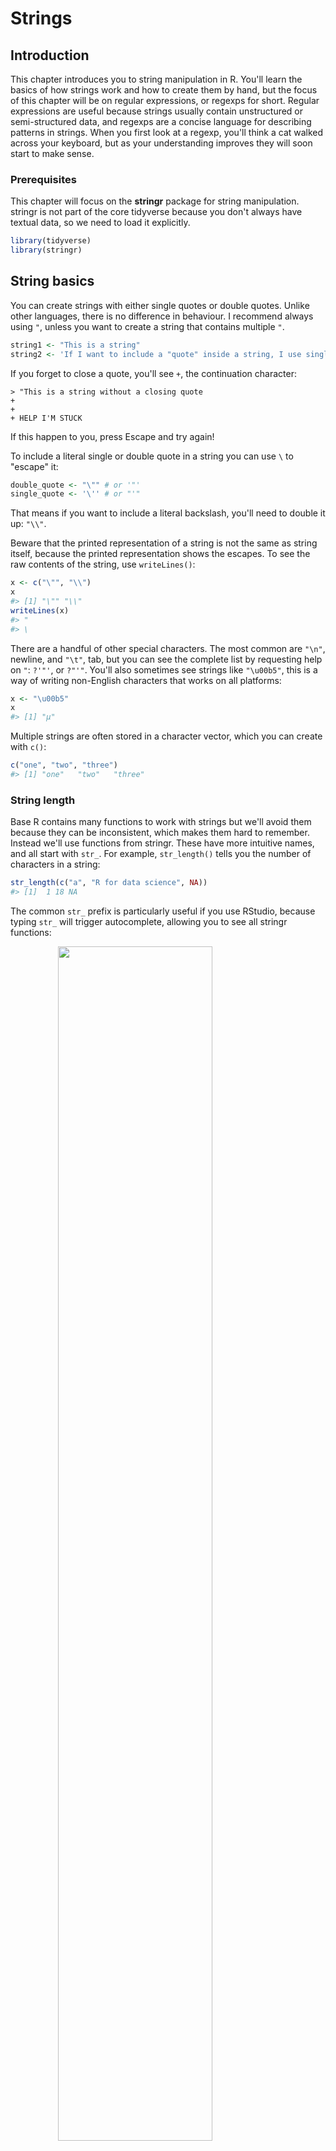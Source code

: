 
# Strings

## Introduction

This chapter introduces you to string manipulation in R. You'll learn the basics of how strings work and how to create them by hand, but the focus of this chapter will be on regular expressions, or regexps for short. Regular expressions are useful because strings usually contain unstructured or semi-structured data, and regexps are a concise language for describing patterns in strings. When you first look at a regexp, you'll think a cat walked across your keyboard, but as your understanding improves they will soon start to make sense.

### Prerequisites

This chapter will focus on the __stringr__ package for string manipulation. stringr is not part of the core tidyverse because you don't always have textual data, so we need to load it explicitly.


```r
library(tidyverse)
library(stringr)
```

## String basics

You can create strings with either single quotes or double quotes. Unlike other languages, there is no difference in behaviour. I recommend always using `"`, unless you want to create a string that contains multiple `"`.


```r
string1 <- "This is a string"
string2 <- 'If I want to include a "quote" inside a string, I use single quotes'
```

If you forget to close a quote, you'll see `+`, the continuation character:

```
> "This is a string without a closing quote
+ 
+ 
+ HELP I'M STUCK
```

If this happen to you, press Escape and try again!

To include a literal single or double quote in a string you can use `\` to "escape" it:


```r
double_quote <- "\"" # or '"'
single_quote <- '\'' # or "'"
```

That means if you want to include a literal backslash, you'll need to double it up: `"\\"`.

Beware that the printed representation of a string is not the same as string itself, because the printed representation shows the escapes. To see the raw contents of the string, use `writeLines()`:


```r
x <- c("\"", "\\")
x
#> [1] "\"" "\\"
writeLines(x)
#> "
#> \
```

There are a handful of other special characters. The most common are `"\n"`, newline, and `"\t"`, tab, but you can see the complete list by requesting help on `"`: `?'"'`, or `?"'"`. You'll also sometimes see strings like `"\u00b5"`, this is a way of writing non-English characters that works on all platforms:


```r
x <- "\u00b5"
x
#> [1] "µ"
```

Multiple strings are often stored in a character vector, which you can create with `c()`:


```r
c("one", "two", "three")
#> [1] "one"   "two"   "three"
```

### String length

Base R contains many functions to work with strings but we'll avoid them because they can be inconsistent, which makes them hard to remember. Instead we'll use functions from stringr. These have more intuitive names, and all start with `str_`. For example, `str_length()` tells you the number of characters in a string:


```r
str_length(c("a", "R for data science", NA))
#> [1]  1 18 NA
```

The common `str_` prefix is particularly useful if you use RStudio, because typing `str_` will trigger autocomplete, allowing you to see all stringr functions:

<img src="screenshots/stringr-autocomplete.png" width="70%" style="display: block; margin: auto;" />

### Combining strings

To combine two or more strings, use `str_c()`:


```r
str_c("x", "y")
#> [1] "xy"
str_c("x", "y", "z")
#> [1] "xyz"
```

Use the `sep` argument to control how they're separated:


```r
str_c("x", "y", sep = ", ")
#> [1] "x, y"
```

Like most other functions in R, missing values are contagious. If you want them to print as `"NA"`, use `str_replace_na()`:


```r
x <- c("abc", NA)
str_c("|-", x, "-|")
#> [1] "|-abc-|" NA
str_c("|-", str_replace_na(x), "-|")
#> [1] "|-abc-|" "|-NA-|"
```

As shown above, `str_c()` is vectorised, and it automatically recycles shorter vectors to the same length as the longest:


```r
str_c("prefix-", c("a", "b", "c"), "-suffix")
#> [1] "prefix-a-suffix" "prefix-b-suffix" "prefix-c-suffix"
```

Objects of length 0 are silently dropped. This is particularly useful in conjunction with `if`:


```r
name <- "Hadley"
time_of_day <- "morning"
birthday <- FALSE

str_c(
  "Good ", time_of_day, " ", name,
  if (birthday) " and HAPPY BIRTHDAY",
  "."
)
#> [1] "Good morning Hadley."
```

To collapse a vector of strings into a single string, use `collapse`:


```r
str_c(c("x", "y", "z"), collapse = ", ")
#> [1] "x, y, z"
```

### Subsetting strings

You can extract parts of a string using `str_sub()`. As well as the string, `str_sub()` takes `start` and `end` arguments which give the (inclusive) position of the substring:


```r
x <- c("Apple", "Banana", "Pear")
str_sub(x, 1, 3)
#> [1] "App" "Ban" "Pea"
# negative numbers count backwards from end
str_sub(x, -3, -1)
#> [1] "ple" "ana" "ear"
```

Note that `str_sub()` won't fail if the string is too short: it will just return as much as possible:


```r
str_sub("a", 1, 5)
#> [1] "a"
```

You can also use the assignment form of `str_sub()` to modify strings:


```r
str_sub(x, 1, 1) <- str_to_lower(str_sub(x, 1, 1))
x
#> [1] "apple"  "banana" "pear"
```

### Locales

Above I used `str_to_lower()` to change the text to lower case. You can also use `str_to_upper()` or `str_to_title()`. However, changing case is more complicated than it might at first appear because different languages have different rules for changing case. You can pick which set of rules to use by specifying a locale:


```r
# Turkish has two i's: with and without a dot, and it
# has a different rule for capitalising them:
str_to_upper(c("i", "ı"))
#> [1] "I" "I"
str_to_upper(c("i", "ı"), locale = "tr")
#> [1] "İ" "I"
```

The locale is specified as a ISO 639 language code, which is a two or three letter abbreviation. If you don't already know the code for your language, [Wikipedia](https://en.wikipedia.org/wiki/List_of_ISO_639-1_codes) has a good list. If you leave the locale blank, it will use the current locale, as provided by your operating system.

Another important operation that's affected by the locale is sorting. The base R `order()` and `sort()` functions sort strings using the current locale. If you want robust behaviour across different computers, you may want to use `str_sort()` and `str_order()` which take an additional `locale` argument:


```r
x <- c("apple", "eggplant", "banana")

str_sort(x, locale = "en")  # English
#> [1] "apple"    "banana"   "eggplant"

str_sort(x, locale = "haw") # Hawaiian
#> [1] "apple"    "eggplant" "banana"
```

### Exercises

1.  In code that doesn't use stringr, you'll often see `paste()` and `paste0()`.
    What's the difference between the two functions? What stringr function are
    they equivalent to? How do the functions differ in their handling of 
    `NA`?
    
1.  In your own words, describe the difference between the `sep` and `collapse`
    arguments to `str_c()`.

1.  Use `str_length()` and `str_sub()` to extract the middle character from 
    a string. What will you do if the string has an even number of characters?

1.  What does `str_wrap()` do? When might you want to use it?

1.  What does `str_trim()` do? What's the opposite of `str_trim()`?

1.  Write a function that turns (e.g.) a vector `c("a", "b", "c")` into 
    the string `a, b, and c`. Think carefully about what it should do if
    given a vector of length 0, 1, or 2.

## Matching patterns with regular expressions

Regexps are a very terse language that allow you to describe patterns in strings. They take a little while to get your head around, but once you understand them, you'll find them extremely useful. 

To learn regular expressions, we'll use `str_view()` and `str_view_all()`. These functions take a character vector and a regular expression, and show you how they match. We'll start with very simple regular expressions and then gradually get more and more complicated. Once you've mastered pattern matching, you'll learn how to apply those ideas with various stringr functions.

### Basic matches

The simplest patterns match exact strings:


```r
x <- c("apple", "banana", "pear")
str_view(x, "an")
```

<!--html_preserve--><div id="htmlwidget-14d5992801777f4abbc5" style="width:960px;height:100%;" class="str_view html-widget"></div>
<script type="application/json" data-for="htmlwidget-14d5992801777f4abbc5">{"x":{"html":"<ul>\n  <li>apple<\/li>\n  <li>b<span class='match'>an<\/span>ana<\/li>\n  <li>pear<\/li>\n<\/ul>"},"evals":[],"jsHooks":[]}</script><!--/html_preserve-->

The next step up in complexity is `.`, which matches any character (except a newline):


```r
str_view(x, ".a.")
```

<!--html_preserve--><div id="htmlwidget-df2c08526632671063f9" style="width:960px;height:100%;" class="str_view html-widget"></div>
<script type="application/json" data-for="htmlwidget-df2c08526632671063f9">{"x":{"html":"<ul>\n  <li>apple<\/li>\n  <li><span class='match'>ban<\/span>ana<\/li>\n  <li>p<span class='match'>ear<\/span><\/li>\n<\/ul>"},"evals":[],"jsHooks":[]}</script><!--/html_preserve-->

But if "`.`" matches any character, how do you match the character "`.`"? You need to use an "escape" to tell the regular expression you want to match it exactly, not use its special behaviour. Like strings, regexps use the backslash, `\`, to escape special behaviour. So to match an `.`, you need the regexp `\.`. Unfortunately this creates a problem. We use strings to represent regular expressions, and `\` is also used as an escape symbol in strings. So to create the regular expression `\.` we need the string `"\\."`. 


```r
# To create the regular expression, we need \\
dot <- "\\."

# But the expression itself only contains one:
writeLines(dot)
#> \.

# And this tells R to look for an explicit .
str_view(c("abc", "a.c", "bef"), "a\\.c")
```

<!--html_preserve--><div id="htmlwidget-4aadbc32fbbd0d87b2b0" style="width:960px;height:100%;" class="str_view html-widget"></div>
<script type="application/json" data-for="htmlwidget-4aadbc32fbbd0d87b2b0">{"x":{"html":"<ul>\n  <li>abc<\/li>\n  <li><span class='match'>a.c<\/span><\/li>\n  <li>bef<\/li>\n<\/ul>"},"evals":[],"jsHooks":[]}</script><!--/html_preserve-->

If `\` is used as an escape character in regular expressions, how do you match a literal `\`? Well you need to escape it, creating the regular expression `\\`. To create that regular expression, you need to use a string, which also needs to escape `\`. That means to match a literal `\` you need to write `"\\\\"` --- you need four backslashes to match one!


```r
x <- "a\\b"
writeLines(x)
#> a\b

str_view(x, "\\\\")
```

<!--html_preserve--><div id="htmlwidget-07394da27a6eb4f22e37" style="width:960px;height:100%;" class="str_view html-widget"></div>
<script type="application/json" data-for="htmlwidget-07394da27a6eb4f22e37">{"x":{"html":"<ul>\n  <li>a<span class='match'>\\<\/span>b<\/li>\n<\/ul>"},"evals":[],"jsHooks":[]}</script><!--/html_preserve-->

In this book, I'll write regular expression as `\.` and strings that represent the regular expression as `"\\."`.

#### Exercises

1.  Explain why each of these strings don't match a `\`: `"\"`, `"\\"`, `"\\\"`.

1.  How would you match the sequence `"'\`?

1.  What patterns will the regular expression `\..\..\..` match? 
    How would you represent it as a string?

### Anchors

By default, regular expressions will match any part of a string. It's often useful to _anchor_ the regular expression so that it matches from the start or end of the string. You can use:

* `^` to match the start of the string.
* `$` to match the end of the string.


```r
x <- c("apple", "banana", "pear")
str_view(x, "^a")
```

<!--html_preserve--><div id="htmlwidget-ae7fa4a918c3c5fdf863" style="width:960px;height:100%;" class="str_view html-widget"></div>
<script type="application/json" data-for="htmlwidget-ae7fa4a918c3c5fdf863">{"x":{"html":"<ul>\n  <li><span class='match'>a<\/span>pple<\/li>\n  <li>banana<\/li>\n  <li>pear<\/li>\n<\/ul>"},"evals":[],"jsHooks":[]}</script><!--/html_preserve-->

```r
str_view(x, "a$")
```

<!--html_preserve--><div id="htmlwidget-76502c887ec734b6105a" style="width:960px;height:100%;" class="str_view html-widget"></div>
<script type="application/json" data-for="htmlwidget-76502c887ec734b6105a">{"x":{"html":"<ul>\n  <li>apple<\/li>\n  <li>banan<span class='match'>a<\/span><\/li>\n  <li>pear<\/li>\n<\/ul>"},"evals":[],"jsHooks":[]}</script><!--/html_preserve-->

To remember which is which, try this mnemonic which I learned from [Evan Misshula](https://twitter.com/emisshula/status/323863393167613953): if you begin with power (`^`), you end up with money (`$`).

To force a regular expression to only match a complete string, anchor it with both `^` and `$`:


```r
x <- c("apple pie", "apple", "apple cake")
str_view(x, "apple")
```

<!--html_preserve--><div id="htmlwidget-d34691559831f28a8b47" style="width:960px;height:100%;" class="str_view html-widget"></div>
<script type="application/json" data-for="htmlwidget-d34691559831f28a8b47">{"x":{"html":"<ul>\n  <li><span class='match'>apple<\/span> pie<\/li>\n  <li><span class='match'>apple<\/span><\/li>\n  <li><span class='match'>apple<\/span> cake<\/li>\n<\/ul>"},"evals":[],"jsHooks":[]}</script><!--/html_preserve-->

```r
str_view(x, "^apple$")
```

<!--html_preserve--><div id="htmlwidget-725f07776305608fdb62" style="width:960px;height:100%;" class="str_view html-widget"></div>
<script type="application/json" data-for="htmlwidget-725f07776305608fdb62">{"x":{"html":"<ul>\n  <li>apple pie<\/li>\n  <li><span class='match'>apple<\/span><\/li>\n  <li>apple cake<\/li>\n<\/ul>"},"evals":[],"jsHooks":[]}</script><!--/html_preserve-->

You can also match the boundary between words with `\b`. I don't often use this in R, but I will sometimes use it when I'm doing a search in RStudio when I want to find the name of a function that's a component of other functions. For example, I'll search for `\bsum\b` to avoid matching `summarise`, `summary`, `rowsum` and so on.

#### Exercises

1.  How would you match the literal string `"$^$"`?

1.  Given the corpus of common words in `stringr::words`, create regular
    expressions that find all words that:
    
    1. Start with "y".
    1. End with "x"
    1. Are exactly three letters long. (Don't cheat by using `str_length()`!)
    1. Have seven letters or more.

    Since this list is long, you might want to use the `match` argument to
    `str_view()` to show only the matching or non-matching words.

### Character classes and alternatives

There are a number of special patterns that match more than one character. You've already seen `.`, which matches any character apart from a newline. There are four other useful tools:

* `\d`: matches any digit.
* `\s`: matches any whitespace (e.g. space, tab, newline).
* `[abc]`: matches a, b, or c.
* `[^abc]`: matches anything except a, b, or c.

Remember, to create a regular expression containing `\d` or `\s`, you'll need to escape the `\` for the string, so you'll type `"\\d"` or `"\\s"`.

A character class containing a single character is a nice alternative to backslash escapes when you want to include a single metacharacter in a regex. Many people find this more readable.


```r
# Look for a literal character that normally has special meaning in a regex
str_view(c("abc", "a.c", "a*c", "a c"), "a[.]c")
```

<!--html_preserve--><div id="htmlwidget-8799424a7aeb6636ab0f" style="width:960px;height:100%;" class="str_view html-widget"></div>
<script type="application/json" data-for="htmlwidget-8799424a7aeb6636ab0f">{"x":{"html":"<ul>\n  <li>abc<\/li>\n  <li><span class='match'>a.c<\/span><\/li>\n  <li>a*c<\/li>\n  <li>a c<\/li>\n<\/ul>"},"evals":[],"jsHooks":[]}</script><!--/html_preserve-->

```r
str_view(c("abc", "a.c", "a*c", "a c"), ".[*]c")
```

<!--html_preserve--><div id="htmlwidget-ff2684d8b73d8cd50778" style="width:960px;height:100%;" class="str_view html-widget"></div>
<script type="application/json" data-for="htmlwidget-ff2684d8b73d8cd50778">{"x":{"html":"<ul>\n  <li>abc<\/li>\n  <li>a.c<\/li>\n  <li><span class='match'>a*c<\/span><\/li>\n  <li>a c<\/li>\n<\/ul>"},"evals":[],"jsHooks":[]}</script><!--/html_preserve-->

```r
str_view(c("abc", "a.c", "a*c", "a c"), "a[ ]")
```

<!--html_preserve--><div id="htmlwidget-ced067376bab81a983d5" style="width:960px;height:100%;" class="str_view html-widget"></div>
<script type="application/json" data-for="htmlwidget-ced067376bab81a983d5">{"x":{"html":"<ul>\n  <li>abc<\/li>\n  <li>a.c<\/li>\n  <li>a*c<\/li>\n  <li><span class='match'>a <\/span>c<\/li>\n<\/ul>"},"evals":[],"jsHooks":[]}</script><!--/html_preserve-->

This works for most (but not all) regex metacharacters: `$` `.` `|` `?` `*` `+` `(` `)` `[` `{`. Unfortunately, a few characters have special meaning even inside a character class and must be handled with backslash escapes: `]` `\` `^` and `-`.

You can use _alternation_ to pick between one or more alternative patterns. For example, `abc|d..f` will match either '"abc"', or `"deaf"`. Note that the precedence for `|` is low, so that `abc|xyz` matches `abc` or `xyz` not `abcyz` or `abxyz`. Like with mathematical expressions, if precedence ever gets confusing, use parentheses to make it clear what you want:


```r
str_view(c("grey", "gray"), "gr(e|a)y")
```

<!--html_preserve--><div id="htmlwidget-b5df02e3ff805bc695a2" style="width:960px;height:100%;" class="str_view html-widget"></div>
<script type="application/json" data-for="htmlwidget-b5df02e3ff805bc695a2">{"x":{"html":"<ul>\n  <li><span class='match'>grey<\/span><\/li>\n  <li><span class='match'>gray<\/span><\/li>\n<\/ul>"},"evals":[],"jsHooks":[]}</script><!--/html_preserve-->

#### Exercises

1.  Create regular expressions to find all words that:

    1. Start with a vowel.

    1. That only contain consonants. (Hint: thinking about matching 
       "not"-vowels.)

    1. End with `ed`, but not with `eed`.
    
    1. End with `ing` or `ise`.
    
1.  Empirically verify the rule "i before e except after c".

1.  Is "q" always followed by a "u"?

1.  Write a regular expression that matches a word if it's probably written
    in British English, not American English.

1.  Create a regular expression that will match telephone numbers as commonly
    written in your country.

### Repetition

The next step up in power involves controlling how many times a pattern matches:

* `?`: 0 or 1
* `+`: 1 or more
* `*`: 0 or more


```r
x <- "1888 is the longest year in Roman numerals: MDCCCLXXXVIII"
str_view(x, "CC?")
```

<!--html_preserve--><div id="htmlwidget-db9140ebde3f67c51e31" style="width:960px;height:100%;" class="str_view html-widget"></div>
<script type="application/json" data-for="htmlwidget-db9140ebde3f67c51e31">{"x":{"html":"<ul>\n  <li>1888 is the longest year in Roman numerals: MD<span class='match'>CC<\/span>CLXXXVIII<\/li>\n<\/ul>"},"evals":[],"jsHooks":[]}</script><!--/html_preserve-->

```r
str_view(x, "CC+")
```

<!--html_preserve--><div id="htmlwidget-2aa9dbed8d93af3e0be8" style="width:960px;height:100%;" class="str_view html-widget"></div>
<script type="application/json" data-for="htmlwidget-2aa9dbed8d93af3e0be8">{"x":{"html":"<ul>\n  <li>1888 is the longest year in Roman numerals: MD<span class='match'>CCC<\/span>LXXXVIII<\/li>\n<\/ul>"},"evals":[],"jsHooks":[]}</script><!--/html_preserve-->

```r
str_view(x, 'C[LX]+')
```

<!--html_preserve--><div id="htmlwidget-12ff9c2ce809973ce8d1" style="width:960px;height:100%;" class="str_view html-widget"></div>
<script type="application/json" data-for="htmlwidget-12ff9c2ce809973ce8d1">{"x":{"html":"<ul>\n  <li>1888 is the longest year in Roman numerals: MDCC<span class='match'>CLXXX<\/span>VIII<\/li>\n<\/ul>"},"evals":[],"jsHooks":[]}</script><!--/html_preserve-->

Note that the precedence of these operators is high, so you can write: `colou?r` to match either American or British spellings. That means most uses will need parentheses, like `bana(na)+`.

You can also specify the number of matches precisely:

* `{n}`: exactly n
* `{n,}`: n or more
* `{,m}`: at most m
* `{n,m}`: between n and m


```r
str_view(x, "C{2}")
```

<!--html_preserve--><div id="htmlwidget-b338ba377455914076ea" style="width:960px;height:100%;" class="str_view html-widget"></div>
<script type="application/json" data-for="htmlwidget-b338ba377455914076ea">{"x":{"html":"<ul>\n  <li>1888 is the longest year in Roman numerals: MD<span class='match'>CC<\/span>CLXXXVIII<\/li>\n<\/ul>"},"evals":[],"jsHooks":[]}</script><!--/html_preserve-->

```r
str_view(x, "C{2,}")
```

<!--html_preserve--><div id="htmlwidget-f9d1e794c5feb6374ab8" style="width:960px;height:100%;" class="str_view html-widget"></div>
<script type="application/json" data-for="htmlwidget-f9d1e794c5feb6374ab8">{"x":{"html":"<ul>\n  <li>1888 is the longest year in Roman numerals: MD<span class='match'>CCC<\/span>LXXXVIII<\/li>\n<\/ul>"},"evals":[],"jsHooks":[]}</script><!--/html_preserve-->

```r
str_view(x, "C{2,3}")
```

<!--html_preserve--><div id="htmlwidget-dd3d01f170c0aa6859bc" style="width:960px;height:100%;" class="str_view html-widget"></div>
<script type="application/json" data-for="htmlwidget-dd3d01f170c0aa6859bc">{"x":{"html":"<ul>\n  <li>1888 is the longest year in Roman numerals: MD<span class='match'>CCC<\/span>LXXXVIII<\/li>\n<\/ul>"},"evals":[],"jsHooks":[]}</script><!--/html_preserve-->

By default these matches are "greedy": they will match the longest string possible. You can make them "lazy", matching the shortest string possible by putting a `?` after them. This is an advanced feature of regular expressions, but it's useful to know that it exists:


```r
str_view(x, 'C{2,3}?')
```

<!--html_preserve--><div id="htmlwidget-aa15db13da1b7c3faf29" style="width:960px;height:100%;" class="str_view html-widget"></div>
<script type="application/json" data-for="htmlwidget-aa15db13da1b7c3faf29">{"x":{"html":"<ul>\n  <li>1888 is the longest year in Roman numerals: MD<span class='match'>CC<\/span>CLXXXVIII<\/li>\n<\/ul>"},"evals":[],"jsHooks":[]}</script><!--/html_preserve-->

```r
str_view(x, 'C[LX]+?')
```

<!--html_preserve--><div id="htmlwidget-f3525ce3d319e7c562ff" style="width:960px;height:100%;" class="str_view html-widget"></div>
<script type="application/json" data-for="htmlwidget-f3525ce3d319e7c562ff">{"x":{"html":"<ul>\n  <li>1888 is the longest year in Roman numerals: MDCC<span class='match'>CL<\/span>XXXVIII<\/li>\n<\/ul>"},"evals":[],"jsHooks":[]}</script><!--/html_preserve-->

#### Exercises

1.  Describe the equivalents of `?`, `+`, `*` in `{m,n}` form.

1.  Describe in words what these regular expressions match:
    (read carefully to see if I'm using a regular expression or a string
    that defines a regular expression.)

    1. `^.*$`
    1. `"\\{.+\\}"`
    1. `\d{4}-\d{2}-\d{2}`
    1. `"\\\\{4}"`

1.  Create regular expressions to find all words that:

    1. Start with three consonants.
    1. Have three or more vowels in a row.
    1. Have two or more vowel-consonant pairs in a row.

1.  Solve the beginner regexp crosswords at
    <https://regexcrossword.com/challenges/beginner>.

### Grouping and backreferences

Earlier, you learned about parentheses as a way to disambiguate complex expressions. Parentheses also create a _numbered_ capturing group (number 1, 2 etc.). A capturing group stores _the part of the string_ matched by the part of the regular expression inside the parentheses. You can refer to the same text as previously matched by a capturing group with _backreferences_, like `\1`, `\2` etc. For example, the following regular expression finds all fruits that have a repeated pair of letters.


```r
str_view(fruit, "(..)\\1", match = TRUE)
```

<!--html_preserve--><div id="htmlwidget-59f2370825da36350af1" style="width:960px;height:100%;" class="str_view html-widget"></div>
<script type="application/json" data-for="htmlwidget-59f2370825da36350af1">{"x":{"html":"<ul>\n  <li>b<span class='match'>anan<\/span>a<\/li>\n  <li><span class='match'>coco<\/span>nut<\/li>\n  <li><span class='match'>cucu<\/span>mber<\/li>\n  <li><span class='match'>juju<\/span>be<\/li>\n  <li><span class='match'>papa<\/span>ya<\/li>\n  <li>s<span class='match'>alal<\/span> berry<\/li>\n<\/ul>"},"evals":[],"jsHooks":[]}</script><!--/html_preserve-->

(Shortly, you'll also see how they're useful in conjunction with `str_match()`.)

#### Exercises

1.  Describe, in words, what these expressions will match:

    1. `(.)\1\1`
    1. `"(.)(.)\\2\\1"`
    1. `(..)\1`
    1. `"(.).\\1.\\1"`
    1. `"(.)(.)(.).*\\3\\2\\1"`

1.  Construct regular expressions to match words that:

    1. Start and end with the same character.
    
    1. Contain a repeated pair of letters
       (e.g. "church" contains "ch" repeated twice.)
    
    1. Contain one letter repeated in at least three places
       (e.g. "eleven" contains three "e"s.)

## Tools

Now that you've learned the basics of regular expressions, it's time to learn how to apply them to real problems. In this section you'll learn a wide array of stringr functions that let you:

* Determine which strings match a pattern.
* Find the positions of matches.
* Extract the content of matches.
* Replace matches with new values.
* Split a string based on a match.

A word of caution before we continue: because regular expressions are so powerful, it's easy to try and solve every problem with a single regular expression. In the words of Jamie Zawinski:

> Some people, when confronted with a problem, think “I know, I’ll use regular
> expressions.” Now they have two problems. 

As a cautionary tale, check out this regular expression that checks if a email address is valid:

```
(?:(?:\r\n)?[ \t])*(?:(?:(?:[^()<>@,;:\\".\[\] \000-\031]+(?:(?:(?:\r\n)?[ \t]
)+|\Z|(?=[\["()<>@,;:\\".\[\]]))|"(?:[^\"\r\\]|\\.|(?:(?:\r\n)?[ \t]))*"(?:(?:
\r\n)?[ \t])*)(?:\.(?:(?:\r\n)?[ \t])*(?:[^()<>@,;:\\".\[\] \000-\031]+(?:(?:(
?:\r\n)?[ \t])+|\Z|(?=[\["()<>@,;:\\".\[\]]))|"(?:[^\"\r\\]|\\.|(?:(?:\r\n)?[ 
\t]))*"(?:(?:\r\n)?[ \t])*))*@(?:(?:\r\n)?[ \t])*(?:[^()<>@,;:\\".\[\] \000-\0
31]+(?:(?:(?:\r\n)?[ \t])+|\Z|(?=[\["()<>@,;:\\".\[\]]))|\[([^\[\]\r\\]|\\.)*\
](?:(?:\r\n)?[ \t])*)(?:\.(?:(?:\r\n)?[ \t])*(?:[^()<>@,;:\\".\[\] \000-\031]+
(?:(?:(?:\r\n)?[ \t])+|\Z|(?=[\["()<>@,;:\\".\[\]]))|\[([^\[\]\r\\]|\\.)*\](?:
(?:\r\n)?[ \t])*))*|(?:[^()<>@,;:\\".\[\] \000-\031]+(?:(?:(?:\r\n)?[ \t])+|\Z
|(?=[\["()<>@,;:\\".\[\]]))|"(?:[^\"\r\\]|\\.|(?:(?:\r\n)?[ \t]))*"(?:(?:\r\n)
?[ \t])*)*\<(?:(?:\r\n)?[ \t])*(?:@(?:[^()<>@,;:\\".\[\] \000-\031]+(?:(?:(?:\
r\n)?[ \t])+|\Z|(?=[\["()<>@,;:\\".\[\]]))|\[([^\[\]\r\\]|\\.)*\](?:(?:\r\n)?[
 \t])*)(?:\.(?:(?:\r\n)?[ \t])*(?:[^()<>@,;:\\".\[\] \000-\031]+(?:(?:(?:\r\n)
?[ \t])+|\Z|(?=[\["()<>@,;:\\".\[\]]))|\[([^\[\]\r\\]|\\.)*\](?:(?:\r\n)?[ \t]
)*))*(?:,@(?:(?:\r\n)?[ \t])*(?:[^()<>@,;:\\".\[\] \000-\031]+(?:(?:(?:\r\n)?[
 \t])+|\Z|(?=[\["()<>@,;:\\".\[\]]))|\[([^\[\]\r\\]|\\.)*\](?:(?:\r\n)?[ \t])*
)(?:\.(?:(?:\r\n)?[ \t])*(?:[^()<>@,;:\\".\[\] \000-\031]+(?:(?:(?:\r\n)?[ \t]
)+|\Z|(?=[\["()<>@,;:\\".\[\]]))|\[([^\[\]\r\\]|\\.)*\](?:(?:\r\n)?[ \t])*))*)
*:(?:(?:\r\n)?[ \t])*)?(?:[^()<>@,;:\\".\[\] \000-\031]+(?:(?:(?:\r\n)?[ \t])+
|\Z|(?=[\["()<>@,;:\\".\[\]]))|"(?:[^\"\r\\]|\\.|(?:(?:\r\n)?[ \t]))*"(?:(?:\r
\n)?[ \t])*)(?:\.(?:(?:\r\n)?[ \t])*(?:[^()<>@,;:\\".\[\] \000-\031]+(?:(?:(?:
\r\n)?[ \t])+|\Z|(?=[\["()<>@,;:\\".\[\]]))|"(?:[^\"\r\\]|\\.|(?:(?:\r\n)?[ \t
]))*"(?:(?:\r\n)?[ \t])*))*@(?:(?:\r\n)?[ \t])*(?:[^()<>@,;:\\".\[\] \000-\031
]+(?:(?:(?:\r\n)?[ \t])+|\Z|(?=[\["()<>@,;:\\".\[\]]))|\[([^\[\]\r\\]|\\.)*\](
?:(?:\r\n)?[ \t])*)(?:\.(?:(?:\r\n)?[ \t])*(?:[^()<>@,;:\\".\[\] \000-\031]+(?
:(?:(?:\r\n)?[ \t])+|\Z|(?=[\["()<>@,;:\\".\[\]]))|\[([^\[\]\r\\]|\\.)*\](?:(?
:\r\n)?[ \t])*))*\>(?:(?:\r\n)?[ \t])*)|(?:[^()<>@,;:\\".\[\] \000-\031]+(?:(?
:(?:\r\n)?[ \t])+|\Z|(?=[\["()<>@,;:\\".\[\]]))|"(?:[^\"\r\\]|\\.|(?:(?:\r\n)?
[ \t]))*"(?:(?:\r\n)?[ \t])*)*:(?:(?:\r\n)?[ \t])*(?:(?:(?:[^()<>@,;:\\".\[\] 
\000-\031]+(?:(?:(?:\r\n)?[ \t])+|\Z|(?=[\["()<>@,;:\\".\[\]]))|"(?:[^\"\r\\]|
\\.|(?:(?:\r\n)?[ \t]))*"(?:(?:\r\n)?[ \t])*)(?:\.(?:(?:\r\n)?[ \t])*(?:[^()<>
@,;:\\".\[\] \000-\031]+(?:(?:(?:\r\n)?[ \t])+|\Z|(?=[\["()<>@,;:\\".\[\]]))|"
(?:[^\"\r\\]|\\.|(?:(?:\r\n)?[ \t]))*"(?:(?:\r\n)?[ \t])*))*@(?:(?:\r\n)?[ \t]
)*(?:[^()<>@,;:\\".\[\] \000-\031]+(?:(?:(?:\r\n)?[ \t])+|\Z|(?=[\["()<>@,;:\\
".\[\]]))|\[([^\[\]\r\\]|\\.)*\](?:(?:\r\n)?[ \t])*)(?:\.(?:(?:\r\n)?[ \t])*(?
:[^()<>@,;:\\".\[\] \000-\031]+(?:(?:(?:\r\n)?[ \t])+|\Z|(?=[\["()<>@,;:\\".\[
\]]))|\[([^\[\]\r\\]|\\.)*\](?:(?:\r\n)?[ \t])*))*|(?:[^()<>@,;:\\".\[\] \000-
\031]+(?:(?:(?:\r\n)?[ \t])+|\Z|(?=[\["()<>@,;:\\".\[\]]))|"(?:[^\"\r\\]|\\.|(
?:(?:\r\n)?[ \t]))*"(?:(?:\r\n)?[ \t])*)*\<(?:(?:\r\n)?[ \t])*(?:@(?:[^()<>@,;
:\\".\[\] \000-\031]+(?:(?:(?:\r\n)?[ \t])+|\Z|(?=[\["()<>@,;:\\".\[\]]))|\[([
^\[\]\r\\]|\\.)*\](?:(?:\r\n)?[ \t])*)(?:\.(?:(?:\r\n)?[ \t])*(?:[^()<>@,;:\\"
.\[\] \000-\031]+(?:(?:(?:\r\n)?[ \t])+|\Z|(?=[\["()<>@,;:\\".\[\]]))|\[([^\[\
]\r\\]|\\.)*\](?:(?:\r\n)?[ \t])*))*(?:,@(?:(?:\r\n)?[ \t])*(?:[^()<>@,;:\\".\
[\] \000-\031]+(?:(?:(?:\r\n)?[ \t])+|\Z|(?=[\["()<>@,;:\\".\[\]]))|\[([^\[\]\
r\\]|\\.)*\](?:(?:\r\n)?[ \t])*)(?:\.(?:(?:\r\n)?[ \t])*(?:[^()<>@,;:\\".\[\] 
\000-\031]+(?:(?:(?:\r\n)?[ \t])+|\Z|(?=[\["()<>@,;:\\".\[\]]))|\[([^\[\]\r\\]
|\\.)*\](?:(?:\r\n)?[ \t])*))*)*:(?:(?:\r\n)?[ \t])*)?(?:[^()<>@,;:\\".\[\] \0
00-\031]+(?:(?:(?:\r\n)?[ \t])+|\Z|(?=[\["()<>@,;:\\".\[\]]))|"(?:[^\"\r\\]|\\
.|(?:(?:\r\n)?[ \t]))*"(?:(?:\r\n)?[ \t])*)(?:\.(?:(?:\r\n)?[ \t])*(?:[^()<>@,
;:\\".\[\] \000-\031]+(?:(?:(?:\r\n)?[ \t])+|\Z|(?=[\["()<>@,;:\\".\[\]]))|"(?
:[^\"\r\\]|\\.|(?:(?:\r\n)?[ \t]))*"(?:(?:\r\n)?[ \t])*))*@(?:(?:\r\n)?[ \t])*
(?:[^()<>@,;:\\".\[\] \000-\031]+(?:(?:(?:\r\n)?[ \t])+|\Z|(?=[\["()<>@,;:\\".
\[\]]))|\[([^\[\]\r\\]|\\.)*\](?:(?:\r\n)?[ \t])*)(?:\.(?:(?:\r\n)?[ \t])*(?:[
^()<>@,;:\\".\[\] \000-\031]+(?:(?:(?:\r\n)?[ \t])+|\Z|(?=[\["()<>@,;:\\".\[\]
]))|\[([^\[\]\r\\]|\\.)*\](?:(?:\r\n)?[ \t])*))*\>(?:(?:\r\n)?[ \t])*)(?:,\s*(
?:(?:[^()<>@,;:\\".\[\] \000-\031]+(?:(?:(?:\r\n)?[ \t])+|\Z|(?=[\["()<>@,;:\\
".\[\]]))|"(?:[^\"\r\\]|\\.|(?:(?:\r\n)?[ \t]))*"(?:(?:\r\n)?[ \t])*)(?:\.(?:(
?:\r\n)?[ \t])*(?:[^()<>@,;:\\".\[\] \000-\031]+(?:(?:(?:\r\n)?[ \t])+|\Z|(?=[
\["()<>@,;:\\".\[\]]))|"(?:[^\"\r\\]|\\.|(?:(?:\r\n)?[ \t]))*"(?:(?:\r\n)?[ \t
])*))*@(?:(?:\r\n)?[ \t])*(?:[^()<>@,;:\\".\[\] \000-\031]+(?:(?:(?:\r\n)?[ \t
])+|\Z|(?=[\["()<>@,;:\\".\[\]]))|\[([^\[\]\r\\]|\\.)*\](?:(?:\r\n)?[ \t])*)(?
:\.(?:(?:\r\n)?[ \t])*(?:[^()<>@,;:\\".\[\] \000-\031]+(?:(?:(?:\r\n)?[ \t])+|
\Z|(?=[\["()<>@,;:\\".\[\]]))|\[([^\[\]\r\\]|\\.)*\](?:(?:\r\n)?[ \t])*))*|(?:
[^()<>@,;:\\".\[\] \000-\031]+(?:(?:(?:\r\n)?[ \t])+|\Z|(?=[\["()<>@,;:\\".\[\
]]))|"(?:[^\"\r\\]|\\.|(?:(?:\r\n)?[ \t]))*"(?:(?:\r\n)?[ \t])*)*\<(?:(?:\r\n)
?[ \t])*(?:@(?:[^()<>@,;:\\".\[\] \000-\031]+(?:(?:(?:\r\n)?[ \t])+|\Z|(?=[\["
()<>@,;:\\".\[\]]))|\[([^\[\]\r\\]|\\.)*\](?:(?:\r\n)?[ \t])*)(?:\.(?:(?:\r\n)
?[ \t])*(?:[^()<>@,;:\\".\[\] \000-\031]+(?:(?:(?:\r\n)?[ \t])+|\Z|(?=[\["()<>
@,;:\\".\[\]]))|\[([^\[\]\r\\]|\\.)*\](?:(?:\r\n)?[ \t])*))*(?:,@(?:(?:\r\n)?[
 \t])*(?:[^()<>@,;:\\".\[\] \000-\031]+(?:(?:(?:\r\n)?[ \t])+|\Z|(?=[\["()<>@,
;:\\".\[\]]))|\[([^\[\]\r\\]|\\.)*\](?:(?:\r\n)?[ \t])*)(?:\.(?:(?:\r\n)?[ \t]
)*(?:[^()<>@,;:\\".\[\] \000-\031]+(?:(?:(?:\r\n)?[ \t])+|\Z|(?=[\["()<>@,;:\\
".\[\]]))|\[([^\[\]\r\\]|\\.)*\](?:(?:\r\n)?[ \t])*))*)*:(?:(?:\r\n)?[ \t])*)?
(?:[^()<>@,;:\\".\[\] \000-\031]+(?:(?:(?:\r\n)?[ \t])+|\Z|(?=[\["()<>@,;:\\".
\[\]]))|"(?:[^\"\r\\]|\\.|(?:(?:\r\n)?[ \t]))*"(?:(?:\r\n)?[ \t])*)(?:\.(?:(?:
\r\n)?[ \t])*(?:[^()<>@,;:\\".\[\] \000-\031]+(?:(?:(?:\r\n)?[ \t])+|\Z|(?=[\[
"()<>@,;:\\".\[\]]))|"(?:[^\"\r\\]|\\.|(?:(?:\r\n)?[ \t]))*"(?:(?:\r\n)?[ \t])
*))*@(?:(?:\r\n)?[ \t])*(?:[^()<>@,;:\\".\[\] \000-\031]+(?:(?:(?:\r\n)?[ \t])
+|\Z|(?=[\["()<>@,;:\\".\[\]]))|\[([^\[\]\r\\]|\\.)*\](?:(?:\r\n)?[ \t])*)(?:\
.(?:(?:\r\n)?[ \t])*(?:[^()<>@,;:\\".\[\] \000-\031]+(?:(?:(?:\r\n)?[ \t])+|\Z
|(?=[\["()<>@,;:\\".\[\]]))|\[([^\[\]\r\\]|\\.)*\](?:(?:\r\n)?[ \t])*))*\>(?:(
?:\r\n)?[ \t])*))*)?;\s*)
```

This is a somewhat pathological example (because email addresses are actually surprisingly complex), but is used in real code. See the stackoverflow discussion at <http://stackoverflow.com/a/201378> for more details. 

Don't forget that you're in a programming language and you have other tools at your disposal. Instead of creating one complex regular expression, it's often easier to write a series of simpler regexps. If you get stuck trying to create a single regexp that solves your problem, take a step back and think if you could break the problem down into smaller pieces, solving each challenge before moving onto the next one.

### Detect matches

To determine if a character vector matches a pattern, use `str_detect()`. It returns a logical vector the same length as the input:


```r
x <- c("apple", "banana", "pear")
str_detect(x, "e")
#> [1]  TRUE FALSE  TRUE
```

Remember that when you use a logical vector in a numeric context, `FALSE` becomes 0 and `TRUE` becomes 1. That makes `sum()` and `mean()` useful if you want to answer questions about matches across a larger vector:


```r
# How many common words start with t?
sum(str_detect(words, "^t"))
#> [1] 65
# What proportion of common words end with a vowel?
mean(str_detect(words, "[aeiou]$"))
#> [1] 0.277
```

When you have complex logical conditions (e.g. match a or b but not c unless d) it's often easier to combine multiple `str_detect()` calls with logical operators, rather than trying to create a single regular expression. For example, here are two ways to find all words that don't contain any vowels:


```r
# Find all words containing at least one vowel, and negate
no_vowels_1 <- !str_detect(words, "[aeiou]")
# Find all words consisting only of consonants (non-vowels)
no_vowels_2 <- str_detect(words, "^[^aeiou]+$")
identical(no_vowels_1, no_vowels_2)
#> [1] TRUE
```

The results are identical, but I think the first approach is significantly easier to understand. If your regular expression gets overly complicated, try breaking it up into smaller pieces, giving each piece a name, and then combining the pieces with logical operations.

A common use of `str_detect()` is to select the elements that match a pattern. You can do this with logical subsetting, or the convenient `str_subset()` wrapper:


```r
words[str_detect(words, "x$")]
#> [1] "box" "sex" "six" "tax"
str_subset(words, "x$")
#> [1] "box" "sex" "six" "tax"
```

Typically, however, your strings will be one column of a data frame, and you'll want to use filter instead:


```r
df <- tibble(
  word = words, 
  i = seq_along(word)
)
df %>% 
  filter(str_detect(words, "x$"))
#> # A tibble: 4 x 2
#>   word      i
#>   <chr> <int>
#> 1 box     108
#> 2 sex     747
#> 3 six     772
#> 4 tax     841
```


A variation on `str_detect()` is `str_count()`: rather than a simple yes or no, it tells you how many matches there are in a string:


```r
x <- c("apple", "banana", "pear")
str_count(x, "a")
#> [1] 1 3 1

# On average, how many vowels per word?
mean(str_count(words, "[aeiou]"))
#> [1] 1.99
```

It's natural to use `str_count()` with `mutate()`:


```r
df %>% 
  mutate(
    vowels = str_count(word, "[aeiou]"),
    consonants = str_count(word, "[^aeiou]")
  )
#> # A tibble: 980 x 4
#>   word         i vowels consonants
#>   <chr>    <int>  <int>      <int>
#> 1 a            1      1          0
#> 2 able         2      2          2
#> 3 about        3      3          2
#> 4 absolute     4      4          4
#> 5 accept       5      2          4
#> 6 account      6      3          4
#> # … with 974 more rows
```

Note that matches never overlap. For example, in `"abababa"`, how many times will the pattern `"aba"` match? Regular expressions say two, not three:


```r
str_count("abababa", "aba")
#> [1] 2
str_view_all("abababa", "aba")
```

<!--html_preserve--><div id="htmlwidget-3ec749e04bfb96c2d6c3" style="width:960px;height:100%;" class="str_view html-widget"></div>
<script type="application/json" data-for="htmlwidget-3ec749e04bfb96c2d6c3">{"x":{"html":"<ul>\n  <li><span class='match'>aba<\/span>b<span class='match'>aba<\/span><\/li>\n<\/ul>"},"evals":[],"jsHooks":[]}</script><!--/html_preserve-->

Note the use of `str_view_all()`. As you'll shortly learn, many stringr functions come in pairs: one function works with a single match, and the other works with all matches. The second function will have the suffix `_all`.

### Exercises

1.  For each of the following challenges, try solving it by using both a single
    regular expression, and a combination of multiple `str_detect()` calls.
    
    1.  Find all words that start or end with `x`.
    
    1.  Find all words that start with a vowel and end with a consonant.
    
    1.  Are there any words that contain at least one of each different
        vowel?

1.  What word has the highest number of vowels? What word has the highest
    proportion of vowels? (Hint: what is the denominator?)

### Extract matches

To extract the actual text of a match, use `str_extract()`. To show that off, we're going to need a more complicated example. I'm going to use the [Harvard sentences](https://en.wikipedia.org/wiki/Harvard_sentences), which were designed to test VOIP systems, but are also useful for practicing regexps. These are provided in `stringr::sentences`:


```r
length(sentences)
#> [1] 720
head(sentences)
#> [1] "The birch canoe slid on the smooth planks." 
#> [2] "Glue the sheet to the dark blue background."
#> [3] "It's easy to tell the depth of a well."     
#> [4] "These days a chicken leg is a rare dish."   
#> [5] "Rice is often served in round bowls."       
#> [6] "The juice of lemons makes fine punch."
```

Imagine we want to find all sentences that contain a colour. We first create a vector of colour names, and then turn it into a single regular expression:


```r
colours <- c("red", "orange", "yellow", "green", "blue", "purple")
colour_match <- str_c(colours, collapse = "|")
colour_match
#> [1] "red|orange|yellow|green|blue|purple"
```

Now we can select the sentences that contain a colour, and then extract the colour to figure out which one it is:


```r
has_colour <- str_subset(sentences, colour_match)
matches <- str_extract(has_colour, colour_match)
head(matches)
#> [1] "blue" "blue" "red"  "red"  "red"  "blue"
```

Note that `str_extract()` only extracts the first match. We can see that most easily by first selecting all the sentences that have more than 1 match:


```r
more <- sentences[str_count(sentences, colour_match) > 1]
str_view_all(more, colour_match)
```

<!--html_preserve--><div id="htmlwidget-6a2314a79aa854fab7df" style="width:960px;height:100%;" class="str_view html-widget"></div>
<script type="application/json" data-for="htmlwidget-6a2314a79aa854fab7df">{"x":{"html":"<ul>\n  <li>It is hard to erase <span class='match'>blue<\/span> or <span class='match'>red<\/span> ink.<\/li>\n  <li>The <span class='match'>green<\/span> light in the brown box flicke<span class='match'>red<\/span>.<\/li>\n  <li>The sky in the west is tinged with <span class='match'>orange<\/span> <span class='match'>red<\/span>.<\/li>\n<\/ul>"},"evals":[],"jsHooks":[]}</script><!--/html_preserve-->

```r

str_extract(more, colour_match)
#> [1] "blue"   "green"  "orange"
```

This is a common pattern for stringr functions, because working with a single match allows you to use much simpler data structures. To get all matches, use `str_extract_all()`. It returns a list:


```r
str_extract_all(more, colour_match)
#> [[1]]
#> [1] "blue" "red" 
#> 
#> [[2]]
#> [1] "green" "red"  
#> 
#> [[3]]
#> [1] "orange" "red"
```

You'll learn more about lists in [lists](#lists) and [iteration].

If you use `simplify = TRUE`, `str_extract_all()` will return a matrix with short matches expanded to the same length as the longest:


```r
str_extract_all(more, colour_match, simplify = TRUE)
#>      [,1]     [,2] 
#> [1,] "blue"   "red"
#> [2,] "green"  "red"
#> [3,] "orange" "red"

x <- c("a", "a b", "a b c")
str_extract_all(x, "[a-z]", simplify = TRUE)
#>      [,1] [,2] [,3]
#> [1,] "a"  ""   ""  
#> [2,] "a"  "b"  ""  
#> [3,] "a"  "b"  "c"
```

#### Exercises

1.  In the previous example, you might have noticed that the regular
    expression matched "flickered", which is not a colour. Modify the 
    regex to fix the problem.

1.  From the Harvard sentences data, extract:

    1. The first word from each sentence.
    1. All words ending in `ing`.
    1. All plurals.

### Grouped matches

Earlier in this chapter we talked about the use of parentheses for clarifying precedence and for backreferences when matching. You can also use parentheses to extract parts of a complex match. For example, imagine we want to extract nouns from the sentences. As a heuristic, we'll look for any word that comes after "a" or "the". Defining a "word" in a regular expression is a little tricky, so here I use a simple approximation: a sequence of at least one character that isn't a space.


```r
noun <- "(a|the) ([^ ]+)"

has_noun <- sentences %>%
  str_subset(noun) %>%
  head(10)
has_noun %>% 
  str_extract(noun)
#>  [1] "the smooth" "the sheet"  "the depth"  "a chicken"  "the parked"
#>  [6] "the sun"    "the huge"   "the ball"   "the woman"  "a helps"
```

`str_extract()` gives us the complete match; `str_match()` gives each individual component. Instead of a character vector, it returns a matrix, with one column for the complete match followed by one column for each group:


```r
has_noun %>% 
  str_match(noun)
#>       [,1]         [,2]  [,3]     
#>  [1,] "the smooth" "the" "smooth" 
#>  [2,] "the sheet"  "the" "sheet"  
#>  [3,] "the depth"  "the" "depth"  
#>  [4,] "a chicken"  "a"   "chicken"
#>  [5,] "the parked" "the" "parked" 
#>  [6,] "the sun"    "the" "sun"    
#>  [7,] "the huge"   "the" "huge"   
#>  [8,] "the ball"   "the" "ball"   
#>  [9,] "the woman"  "the" "woman"  
#> [10,] "a helps"    "a"   "helps"
```

(Unsurprisingly, our heuristic for detecting nouns is poor, and also picks up adjectives like smooth and parked.)

If your data is in a tibble, it's often easier to use `tidyr::extract()`. It works like `str_match()` but requires you to name the matches, which are then placed in new columns:


```r
tibble(sentence = sentences) %>% 
  tidyr::extract(
    sentence, c("article", "noun"), "(a|the) ([^ ]+)", 
    remove = FALSE
  )
#> # A tibble: 720 x 3
#>   sentence                                    article noun   
#>   <chr>                                       <chr>   <chr>  
#> 1 The birch canoe slid on the smooth planks.  the     smooth 
#> 2 Glue the sheet to the dark blue background. the     sheet  
#> 3 It's easy to tell the depth of a well.      the     depth  
#> 4 These days a chicken leg is a rare dish.    a       chicken
#> 5 Rice is often served in round bowls.        <NA>    <NA>   
#> 6 The juice of lemons makes fine punch.       <NA>    <NA>   
#> # … with 714 more rows
```

Like `str_extract()`, if you want all matches for each string, you'll need `str_match_all()`.

#### Exercises

1. Find all words that come after a "number" like "one", "two", "three" etc.
   Pull out both the number and the word.

1. Find all contractions. Separate out the pieces before and after the 
   apostrophe.

### Replacing matches

`str_replace()` and `str_replace_all()` allow you to replace matches with new strings. The simplest use is to replace a pattern with a fixed string:


```r
x <- c("apple", "pear", "banana")
str_replace(x, "[aeiou]", "-")
#> [1] "-pple"  "p-ar"   "b-nana"
str_replace_all(x, "[aeiou]", "-")
#> [1] "-ppl-"  "p--r"   "b-n-n-"
```

With `str_replace_all()` you can perform multiple replacements by supplying a named vector:


```r
x <- c("1 house", "2 cars", "3 people")
str_replace_all(x, c("1" = "one", "2" = "two", "3" = "three"))
#> [1] "one house"    "two cars"     "three people"
```

Instead of replacing with a fixed string you can use backreferences to insert components of the match. In the following code, I flip the order of the second and third words.


```r
sentences %>% 
  str_replace("([^ ]+) ([^ ]+) ([^ ]+)", "\\1 \\3 \\2") %>% 
  head(5)
#> [1] "The canoe birch slid on the smooth planks." 
#> [2] "Glue sheet the to the dark blue background."
#> [3] "It's to easy tell the depth of a well."     
#> [4] "These a days chicken leg is a rare dish."   
#> [5] "Rice often is served in round bowls."
```

#### Exercises

1.   Replace all forward slashes in a string with backslashes.

1.   Implement a simple version of `str_to_lower()` using `replace_all()`.

1.   Switch the first and last letters in `words`. Which of those strings
     are still words?

### Splitting

Use `str_split()` to split a string up into pieces. For example, we could split sentences into words:


```r
sentences %>%
  head(5) %>% 
  str_split(" ")
#> [[1]]
#> [1] "The"     "birch"   "canoe"   "slid"    "on"      "the"     "smooth" 
#> [8] "planks."
#> 
#> [[2]]
#> [1] "Glue"        "the"         "sheet"       "to"          "the"        
#> [6] "dark"        "blue"        "background."
#> 
#> [[3]]
#> [1] "It's"  "easy"  "to"    "tell"  "the"   "depth" "of"    "a"     "well."
#> 
#> [[4]]
#> [1] "These"   "days"    "a"       "chicken" "leg"     "is"      "a"      
#> [8] "rare"    "dish."  
#> 
#> [[5]]
#> [1] "Rice"   "is"     "often"  "served" "in"     "round"  "bowls."
```

Because each component might contain a different number of pieces, this returns a list. If you're working with a length-1 vector, the easiest thing is to just extract the first element of the list:


```r
"a|b|c|d" %>% 
  str_split("\\|") %>% 
  .[[1]]
#> [1] "a" "b" "c" "d"
```

Otherwise, like the other stringr functions that return a list, you can use `simplify = TRUE` to return a matrix:


```r
sentences %>%
  head(5) %>% 
  str_split(" ", simplify = TRUE)
#>      [,1]    [,2]    [,3]    [,4]      [,5]  [,6]    [,7]    
#> [1,] "The"   "birch" "canoe" "slid"    "on"  "the"   "smooth"
#> [2,] "Glue"  "the"   "sheet" "to"      "the" "dark"  "blue"  
#> [3,] "It's"  "easy"  "to"    "tell"    "the" "depth" "of"    
#> [4,] "These" "days"  "a"     "chicken" "leg" "is"    "a"     
#> [5,] "Rice"  "is"    "often" "served"  "in"  "round" "bowls."
#>      [,8]          [,9]   
#> [1,] "planks."     ""     
#> [2,] "background." ""     
#> [3,] "a"           "well."
#> [4,] "rare"        "dish."
#> [5,] ""            ""
```

You can also request a maximum number of pieces:


```r
fields <- c("Name: Hadley", "Country: NZ", "Age: 35")
fields %>% str_split(": ", n = 2, simplify = TRUE)
#>      [,1]      [,2]    
#> [1,] "Name"    "Hadley"
#> [2,] "Country" "NZ"    
#> [3,] "Age"     "35"
```

Instead of splitting up strings by patterns, you can also split up by character, line, sentence and word `boundary()`s:


```r
x <- "This is a sentence.  This is another sentence."
str_view_all(x, boundary("word"))
```

<!--html_preserve--><div id="htmlwidget-fb37aa630b9d9968db84" style="width:960px;height:100%;" class="str_view html-widget"></div>
<script type="application/json" data-for="htmlwidget-fb37aa630b9d9968db84">{"x":{"html":"<ul>\n  <li><span class='match'>This<\/span> <span class='match'>is<\/span> <span class='match'>a<\/span> <span class='match'>sentence<\/span>.  <span class='match'>This<\/span> <span class='match'>is<\/span> <span class='match'>another<\/span> <span class='match'>sentence<\/span>.<\/li>\n<\/ul>"},"evals":[],"jsHooks":[]}</script><!--/html_preserve-->

```r

str_split(x, " ")[[1]]
#> [1] "This"      "is"        "a"         "sentence." ""          "This"     
#> [7] "is"        "another"   "sentence."
str_split(x, boundary("word"))[[1]]
#> [1] "This"     "is"       "a"        "sentence" "This"     "is"      
#> [7] "another"  "sentence"
```

#### Exercises

1.  Split up a string like `"apples, pears, and bananas"` into individual
    components.
    
1.  Why is it better to split up by `boundary("word")` than `" "`?

1.  What does splitting with an empty string (`""`) do? Experiment, and
    then read the documentation.

### Find matches

`str_locate()` and `str_locate_all()` give you the starting and ending positions of each match. These are particularly useful when none of the other functions does exactly what you want. You can use `str_locate()` to find the matching pattern, `str_sub()` to extract and/or modify them.

## Other types of pattern

When you use a pattern that's a string, it's automatically wrapped into a call to `regex()`:


```r
# The regular call:
str_view(fruit, "nana")
# Is shorthand for
str_view(fruit, regex("nana"))
```

You can use the other arguments of `regex()` to control details of the match:

*   `ignore_case = TRUE` allows characters to match either their uppercase or 
    lowercase forms. This always uses the current locale.
    
    
    ```r
    bananas <- c("banana", "Banana", "BANANA")
    str_view(bananas, "banana")
    ```
    
    <!--html_preserve--><div id="htmlwidget-fa04ac5febadaac18a3d" style="width:960px;height:100%;" class="str_view html-widget"></div>
    <script type="application/json" data-for="htmlwidget-fa04ac5febadaac18a3d">{"x":{"html":"<ul>\n  <li><span class='match'>banana<\/span><\/li>\n  <li>Banana<\/li>\n  <li>BANANA<\/li>\n<\/ul>"},"evals":[],"jsHooks":[]}</script><!--/html_preserve-->
    
    ```r
    str_view(bananas, regex("banana", ignore_case = TRUE))
    ```
    
    <!--html_preserve--><div id="htmlwidget-826abaa365f54c0c9337" style="width:960px;height:100%;" class="str_view html-widget"></div>
    <script type="application/json" data-for="htmlwidget-826abaa365f54c0c9337">{"x":{"html":"<ul>\n  <li><span class='match'>banana<\/span><\/li>\n  <li><span class='match'>Banana<\/span><\/li>\n  <li><span class='match'>BANANA<\/span><\/li>\n<\/ul>"},"evals":[],"jsHooks":[]}</script><!--/html_preserve-->
    
*   `multiline = TRUE` allows `^` and `$` to match the start and end of each
    line rather than the start and end of the complete string.
    
    
    ```r
    x <- "Line 1\nLine 2\nLine 3"
    str_extract_all(x, "^Line")[[1]]
    #> [1] "Line"
    str_extract_all(x, regex("^Line", multiline = TRUE))[[1]]
    #> [1] "Line" "Line" "Line"
    ```
    
*   `comments = TRUE` allows you to use comments and white space to make 
    complex regular expressions more understandable. Spaces are ignored, as is 
    everything after `#`. To match a literal space, you'll need to escape it: 
    `"\\ "`.
    
    
    ```r
    phone <- regex("
      \\(?     # optional opening parens
      (\\d{3}) # area code
      [) -]?   # optional closing parens, space, or dash
      (\\d{3}) # another three numbers
      [ -]?    # optional space or dash
      (\\d{3}) # three more numbers
      ", comments = TRUE)
    
    str_match("514-791-8141", phone)
    #>      [,1]          [,2]  [,3]  [,4] 
    #> [1,] "514-791-814" "514" "791" "814"
    ```

*   `dotall = TRUE` allows `.` to match everything, including `\n`.

There are three other functions you can use instead of `regex()`:

*   `fixed()`: matches exactly the specified sequence of bytes. It ignores
    all special regular expressions and operates at a very low level. 
    This allows you to avoid complex escaping and can be much faster than 
    regular expressions. The following microbenchmark shows that it's about
    3x faster for a simple example.
  
    
    ```r
    microbenchmark::microbenchmark(
      fixed = str_detect(sentences, fixed("the")),
      regex = str_detect(sentences, "the"),
      times = 20
    )
    #> Unit: microseconds
    #>   expr   min    lq  mean median    uq max neval
    #>  fixed  56.2  63.5  90.9   74.6  92.5 357    20
    #>  regex 291.3 302.4 329.8  308.7 318.0 659    20
    ```
    
    Beware using `fixed()` with non-English data. It is problematic because 
    there are often multiple ways of representing the same character. For 
    example, there are two ways to define "á": either as a single character or 
    as an "a" plus an accent:
    
    
    ```r
    a1 <- "\u00e1"
    a2 <- "a\u0301"
    c(a1, a2)
    #> [1] "á" "á"
    a1 == a2
    #> [1] FALSE
    ```

    They render identically, but because they're defined differently, 
    `fixed()` doesn't find a match. Instead, you can use `coll()`, defined
    next, to respect human character comparison rules:

    
    ```r
    str_detect(a1, fixed(a2))
    #> [1] FALSE
    str_detect(a1, coll(a2))
    #> [1] TRUE
    ```
    
*   `coll()`: compare strings using standard **coll**ation rules. This is 
    useful for doing case insensitive matching. Note that `coll()` takes a
    `locale` parameter that controls which rules are used for comparing
    characters. Unfortunately different parts of the world use different rules!

    
    ```r
    # That means you also need to be aware of the difference
    # when doing case insensitive matches:
    i <- c("I", "İ", "i", "ı")
    i
    #> [1] "I" "İ" "i" "ı"
    
    str_subset(i, coll("i", ignore_case = TRUE))
    #> [1] "I" "i"
    str_subset(i, coll("i", ignore_case = TRUE, locale = "tr"))
    #> [1] "İ" "i"
    ```
    
    Both `fixed()` and `regex()` have `ignore_case` arguments, but they
    do not allow you to pick the locale: they always use the default locale.
    You can see what that is with the following code; more on stringi
    later.
    
    
    ```r
    stringi::stri_locale_info()
    #> $Language
    #> [1] "en"
    #> 
    #> $Country
    #> [1] "US"
    #> 
    #> $Variant
    #> [1] ""
    #> 
    #> $Name
    #> [1] "en_US"
    ```
    
    The downside of `coll()` is speed; because the rules for recognising which
    characters are the same are complicated, `coll()` is relatively slow
    compared to `regex()` and `fixed()`.

*   As you saw with `str_split()` you can use `boundary()` to match boundaries.
    You can also use it with the other functions: 
    
    
    ```r
    x <- "This is a sentence."
    str_view_all(x, boundary("word"))
    ```
    
    <!--html_preserve--><div id="htmlwidget-20f0cdc2888b18632cb0" style="width:960px;height:100%;" class="str_view html-widget"></div>
    <script type="application/json" data-for="htmlwidget-20f0cdc2888b18632cb0">{"x":{"html":"<ul>\n  <li><span class='match'>This<\/span> <span class='match'>is<\/span> <span class='match'>a<\/span> <span class='match'>sentence<\/span>.<\/li>\n<\/ul>"},"evals":[],"jsHooks":[]}</script><!--/html_preserve-->
    
    ```r
    str_extract_all(x, boundary("word"))
    #> [[1]]
    #> [1] "This"     "is"       "a"        "sentence"
    ```

### Exercises

1.  How would you find all strings containing `\` with `regex()` vs.
    with `fixed()`?

1.  What are the five most common words in `sentences`?

## Other uses of regular expressions

There are two useful function in base R that also use regular expressions:

*   `apropos()` searches all objects available from the global environment. This
    is useful if you can't quite remember the name of the function.
    
    
    ```r
    apropos("replace")
    #> [1] "%+replace%"       "replace"          "replace_na"      
    #> [4] "setReplaceMethod" "str_replace"      "str_replace_all" 
    #> [7] "str_replace_na"   "theme_replace"
    ```
    
*   `dir()` lists all the files in a directory. The `pattern` argument takes
    a regular expression and only returns file names that match the pattern.
    For example, you can find all the R Markdown files in the current
    directory with:
    
    
    ```r
    head(dir(pattern = "\\.Rmd$"))
    #> [1] "communicate-plots.Rmd" "communicate.Rmd"       "datetimes.Rmd"        
    #> [4] "EDA.Rmd"               "explore.Rmd"           "factors.Rmd"
    ```
    
    (If you're more comfortable with "globs" like `*.Rmd`, you can convert
    them to regular expressions with `glob2rx()`):

## stringi

stringr is built on top of the __stringi__ package. stringr is useful when you're learning because it exposes a minimal set of functions, which have been carefully picked to handle the most common string manipulation functions. stringi, on the other hand, is designed to be comprehensive. It contains almost every function you might ever need: stringi has 234 functions to stringr's 46.

If you find yourself struggling to do something in stringr, it's worth taking a look at stringi. The packages work very similarly, so you should be able to translate your stringr knowledge in a natural way. The main difference is the prefix: `str_` vs. `stri_`.

### Exercises

1.  Find the stringi functions that:

    1. Count the number of words.
    1. Find duplicated strings.
    1. Generate random text.

1.  How do you control the language that `stri_sort()` uses for 
    sorting?
